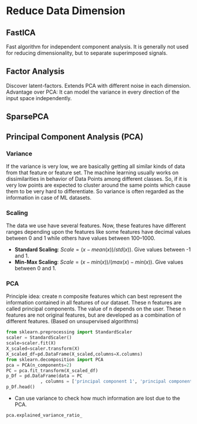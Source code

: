 # Reduce Data Dimension

## FastICA

Fast algorithm for independent component analysis. It is generally not used for reducing dimensionality, but to separate superimposed signals.

## Factor Analysis

Discover latent-factors. Extends PCA with different noise in each dimension. Advantage over PCA: It can model the variance in every direction of the input space independently.

## SparsePCA

## Principal Component Analysis (PCA)

### Variance

If the variance is very low, we are basically getting all similar kinds of data from that feature or feature set. The machine learning usually works on dissimilarities in behavior of Data Points among different classes. So, if it is very low points are expected to cluster around the same points which cause them to be very hard to differentiate. So variance is often regarded as the information in case of ML datasets.

### Scaling

The data we use have several features. Now, these features have different ranges depending upon the features like some features have decimal values between 0 and 1 while others have values between 100–1000.

- **Standard Scaling**: $Scale= (x-mean(x))/std(x))$. Give values between -1 and 1.
- **Min-Max Scaling**: $Scale=(x- min(x))/(max(x)-min(x))$. Give values between 0 and 1.

### PCA

Principle idea: create n composite features which can best represent the information contained in all features of our dataset. These n features are called principal components. The value of n depends on the user. These n features are not original features, but are developed as a combination of different features. (Based on unsupervised algorithms)

```python
from sklearn.preprocessing import StandardScaler
scaler = StandardScaler()
scale=scaler.fit(X)
X_scaled=scaler.transform(X)
X_scaled_df=pd.DataFrame(X_scaled,columns=X.columns)
from sklearn.decomposition import PCA
pca = PCA(n_components=2)
PC = pca.fit_transform(X_scaled_df)
p_Df = pd.DataFrame(data = PC
             , columns = ['principal component 1', 'principal component 2'])
p_Df.head()
```

- Can use variance to check how much information are lost due to the PCA.

```python
pca.explained_variance_ratio_
```
